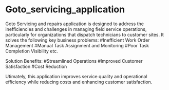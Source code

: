 # Goto_servicing_application

Goto Servicing and repairs application is designed to address the inefficiencies and challenges in managing field service operations, particularly for organizations that dispatch technicians to customer sites. It solves the following key business problems:
#Inefficient Work Order Management
#Manual Task Assignment and Monitoring
#Poor Task Completion Visibility etc.

Solution Benefits:
#Streamlined Operations
#Improved Customer Satisfaction
#Cost Reduction

Utimately, this application improves service quality and operational efficiency while reducing costs and enhancing customer satisfaction.
